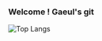 ### Welcome ! Gaeul's git
![Top Langs](https://github-readme-stats.vercel.app/api/top-langs/?username=kgaeul&theme=dark)
